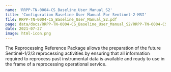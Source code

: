 ```yaml
---
name: 'RRPP-TN-0004-CS_Baseline_User_Manual_S2'
title: 'Configuration Baseline User Manual For Sentinel-2-MSI'
file: RRPP-TN-0004-CS_Baseline_User_Manual_S2.pdf
page: data/docs/RRPP-TN-0004-CS_Baseline_User_Manual_S2/RRPP-TN-0004-CS_Baseline_User_Manual_S2.html
date: 2021-07-27
image: html-icon.png
---
```

The Reprocessing Reference Package allows the preparation of the future Sentinel-1/2/3 reprocessing activities by ensuring that all information required to reprocess past instrumental data is available and ready to use in the frame of a reprocessing operational service.
